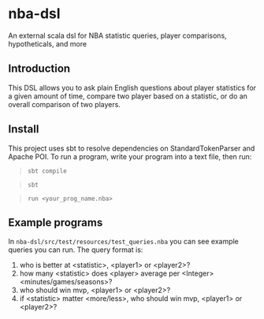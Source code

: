 # nba-dsl
An external scala dsl for NBA statistic queries, player comparisons, hypotheticals, and more

## Introduction
This DSL allows you to ask plain English questions about player statistics for a given amount of time, compare two player based on a statistic, or do an overall comparison of two players.

## Install
This project uses sbt to resolve dependencies on StandardTokenParser and Apache POI. To run a program, write your program into a text file, then run:
> ```sbt compile```

> ```sbt```

> ```run <your_prog_name.nba>```

## Example programs
In ```nba-dsl/src/test/resources/test_queries.nba``` you can see example queries you can run.
The query format is:
 1. who is better at \<statistic\>, \<player1\> or \<player2\>?
 2. how many \<statistic\> does \<player\> average per \<Integer\> <minutes/games/seasons>?
 3. who should win mvp, \<player1\> or \<player2\>?
 4. if \<statistic\> matter <more/less>, who should win mvp, \<player1\> or \<player2\>?
